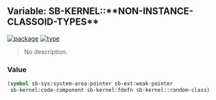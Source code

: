 ## Variable: SB-KERNEL::\*\*NON-INSTANCE-CLASSOID-TYPES\*\*
[![package](https://img.shields.io/badge/Package-SB--KERNEL-5f9ea0.svg?style=social&colorA=999999)](../) [![type](https://img.shields.io/badge/Type-Variable-5f9ea0.svg?style=social&colorA=999999)](../#variable) 

> No description.

### Value
```cl
(symbol sb-sys:system-area-pointer sb-ext:weak-pointer
 sb-kernel:code-component sb-kernel:fdefn sb-kernel::random-class)
```
